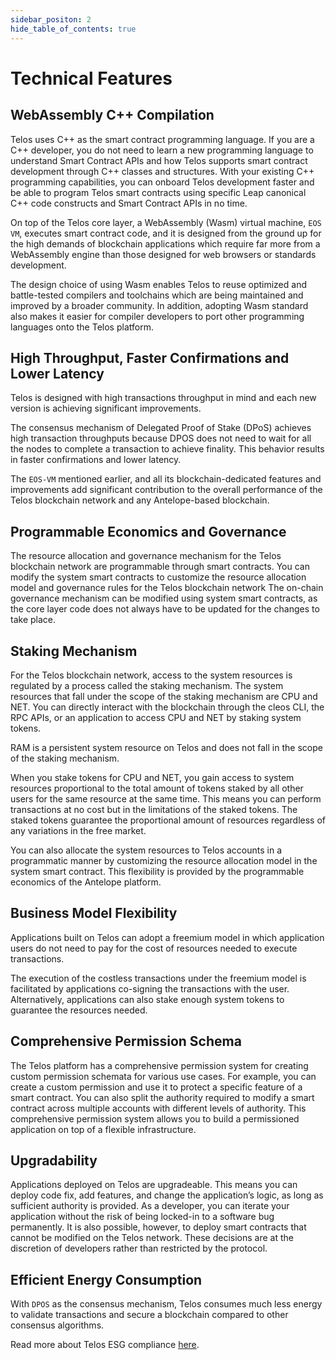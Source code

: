```yaml
---
sidebar_positon: 2
hide_table_of_contents: true
---
```


# Technical Features

## WebAssembly C++ Compilation

Telos uses C++ as the smart contract programming language. If you are a C++ developer, you do not need to learn a new programming language to understand Smart Contract APIs and how Telos supports smart contract development through C++ classes and structures. With your existing C++ programming capabilities, you can onboard Telos development faster and be able to program Telos smart contracts using specific Leap canonical C++ code constructs and Smart Contract APIs in no time.

On top of the Telos core layer, a WebAssembly (Wasm) virtual machine, `EOS VM`, executes smart contract code, and it is designed from the ground up for the high demands of blockchain applications which require far more from a WebAssembly engine than those designed for web browsers or standards development.&#x20;

The design choice of using Wasm enables Telos to reuse optimized and battle-tested compilers and toolchains which are being maintained and improved by a broader community. In addition, adopting Wasm standard also makes it easier for compiler developers to port other programming languages onto the Telos platform.

## High Throughput, Faster Confirmations and Lower Latency

Telos is designed with high transactions throughput in mind and each new version is achieving significant improvements.

The consensus mechanism of Delegated Proof of Stake (DPoS) achieves high transaction throughputs because DPOS does not need to wait for all the nodes to complete a transaction to achieve finality. This behavior results in faster confirmations and lower latency.

The `EOS-VM` mentioned earlier, and all its blockchain-dedicated features and improvements add significant contribution to the overall performance of the Telos blockchain network and any Antelope-based blockchain.

## Programmable Economics and Governance

The resource allocation and governance mechanism for the Telos blockchain network are programmable through smart contracts. You can modify the system smart contracts to customize the resource allocation model and governance rules for the Telos blockchain network The on-chain governance mechanism can be modified using system smart contracts, as the core layer code does not always have to be updated for the changes to take place.

## Staking Mechanism

For the Telos blockchain network, access to the system resources is regulated by a process called the staking mechanism. The system resources that fall under the scope of the staking mechanism are CPU and NET. You can directly interact with the blockchain through the cleos CLI, the RPC APIs, or an application to access CPU and NET by staking system tokens.

RAM is a persistent system resource on Telos and does not fall in the scope of the staking mechanism.

When you stake tokens for CPU and NET, you gain access to system resources proportional to the total amount of tokens staked by all other users for the same resource at the same time. This means you can perform transactions at no cost but in the limitations of the staked tokens. The staked tokens guarantee the proportional amount of resources regardless of any variations in the free market.

You can also allocate the system resources to Telos accounts in a programmatic manner by customizing the resource allocation model in the system smart contract. This flexibility is provided by the programmable economics of the Antelope platform.

## Business Model Flexibility

Applications built on Telos can adopt a freemium model in which application users do not need to pay for the cost of resources needed to execute transactions.

The execution of the costless transactions under the freemium model is facilitated by applications co-signing the transactions with the user. Alternatively, applications can also stake enough system tokens to guarantee the resources needed.

## Comprehensive Permission Schema

The Telos platform has a comprehensive permission system for creating custom permission schemata for various use cases. For example, you can create a custom permission and use it to protect a specific feature of a smart contract. You can also split the authority required to modify a smart contract across multiple accounts with different levels of authority. This comprehensive permission system allows you to build a permissioned application on top of a flexible infrastructure.

## Upgradability

Applications deployed on Telos are upgradeable. This means you can deploy code fix, add features, and change the application’s logic, as long as sufficient authority is provided. As a developer, you can iterate your application without the risk of being locked-in to a software bug permanently. It is also possible, however, to deploy smart contracts that cannot be modified on the Telos network. These decisions are at the discretion of developers rather than restricted by the protocol.

## Efficient Energy Consumption

With `DPOS` as the consensus mechanism, Telos consumes much less energy to validate transactions and secure a blockchain compared to other consensus algorithms.

Read more about Telos ESG compliance [here](https://www.telos.net/news/telos-esg-crypto).

